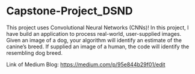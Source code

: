 # Capstone-Project_DSND

This project uses Convolutional Neural Networks (CNNs)! In this project, I have build an application to process real-world, user-supplied images. 
Given an image of a dog, your algorithm will identify an estimate of the canine’s breed. 
If supplied an image of a human, the code will identify the resembling dog breed.

Link of Medium Blog: https://medium.com/p/95e844b29f01/edit
